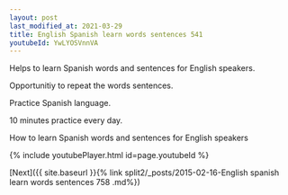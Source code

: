 ```yaml
---
layout: post
last_modified_at: 2021-03-29
title: English Spanish learn words sentences 541 
youtubeId: YwLYOSVnnVA
---
```

 
 
Helps to learn Spanish words and sentences for English speakers.

Opportunitiy to repeat the words sentences. 

Practice Spanish language. 
 
10 minutes practice every day. 
 
How to learn Spanish words and sentences for English speakers 
 
{% include youtubePlayer.html id=page.youtubeId %}
 
 
[Next]({{ site.baseurl }}{% link  split2/_posts/2015-02-16-English spanish learn words sentences 758 .md%})
 
